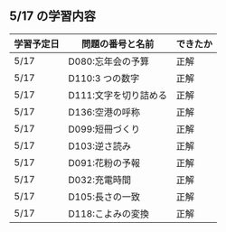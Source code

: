 ## 5/17 の学習内容

| 学習予定日 | 問題の番号と名前      | できたか |
| ---------- | --------------------- | -------- |
| 5/17       | D080:忘年会の予算     | 正解     |
| 5/17       | D110:3 つの数字       | 正解     |
| 5/17       | D111:文字を切り詰める | 正解     |
| 5/17       | D136:空港の呼称       | 正解     |
| 5/17       | D099:短冊づくり       | 正解     |
| 5/17       | D103:逆さ読み         | 正解     |
| 5/17       | D091:花粉の予報       | 正解     |
| 5/17       | D032:充電時間         | 正解     |
| 5/17       | D105:長さの一致       | 正解     |
| 5/17       | D118:こよみの変換     | 正解     |
